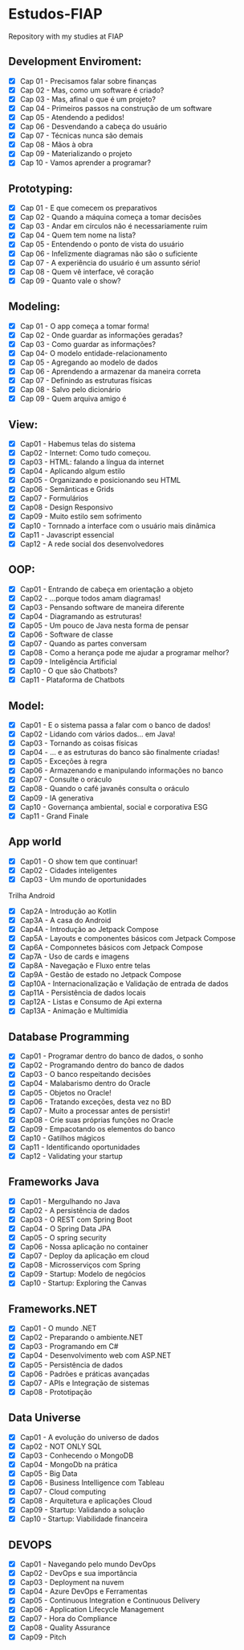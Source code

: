 # Estudos-FIAP
Repository with my studies at FIAP

## Development Enviroment:

- [x] Cap 01 - Precisamos falar sobre finanças
- [x] Cap 02 - Mas, como um software é criado?
- [x] Cap 03 - Mas, afinal o que é um projeto?
- [x] Cap 04 - Primeiros passos na construção de um software
- [x] Cap 05 - Atendendo a pedidos!
- [x] Cap 06 - Desvendando a cabeça do usuário
- [x] Cap 07 - Técnicas nunca são demais
- [x] Cap 08 - Mãos à obra
- [x] Cap 09 - Materializando o projeto
- [x] Cap 10 - Vamos aprender a programar?

## Prototyping:

- [x] Cap 01 - E que comecem os preparativos
- [x] Cap 02 - Quando a máquina começa a tomar decisões
- [x] Cap 03 - Andar em círculos não é necessariamente ruim 
- [x] Cap 04 - Quem tem nome na lista?
- [x] Cap 05 - Entendendo o ponto de vista do usuário
- [x] Cap 06 - Infelizmente diagramas não são o suficiente
- [x] Cap 07 - A experiência do usuário é um assunto sério!
- [x] Cap 08 - Quem vê interface, vê coração
- [x] Cap 09 - Quanto vale o show?

## Modeling:

- [x] Cap 01 - O app começa a tomar forma!
- [x] Cap 02 - Onde guardar as informações geradas?
- [x] Cap 03 - Como guardar as informações?
- [x] Cap 04- O modelo entidade-relacionamento
- [x] Cap 05 - Agregando ao modelo de dados
- [x] Cap 06 - Aprendendo a armazenar da maneira correta
- [x] Cap 07 - Definindo as estruturas físicas
- [x] Cap 08 - Salvo pelo dicionário
- [x] Cap 09 - Quem arquiva amigo é

## View:

- [x] Cap01 - Habemus telas do sistema
- [x] Cap02 - Internet: Como tudo começou.
- [x] Cap03 - HTML: falando a língua da internet 
- [x] Cap04 - Aplicando algum estilo
- [x] Cap05 - Organizando e posicionando seu HTML
- [x] Cap06 - Semânticas e Grids
- [x] Cap07 - Formulários
- [x] Cap08 - Design Responsivo
- [x] Cap09 - Muito estilo sem sofrimento 
- [x] Cap10 - Tornnado a interface com o usuário mais dinâmica
- [x] Cap11 - Javascript essencial
- [x] Cap12 - A rede social dos desenvolvedores

## OOP:

- [x] Cap01 - Entrando de cabeça em orientação a objeto
- [x] Cap02 - ...porque todos amam diagramas!
- [x] Cap03 - Pensando software de maneira diferente
- [x] Cap04 - Diagramando as estruturas!
- [x] Cap05 - Um pouco de Java nesta forma de pensar
- [x] Cap06 - Software de classe
- [x] Cap07 - Quando as partes conversam
- [x] Cap08 - Como a herança pode me ajudar a programar melhor?
- [x] Cap09 - Inteligência Artificial
- [x] Cap10 - O que são Chatbots?
- [x] Cap11 - Plataforma de Chatbots

## Model:

- [x] Cap01 - E o sistema passa a falar com o banco de dados!
- [x] Cap02 - Lidando com vários dados... em Java!
- [x] Cap03 - Tornando as coisas físicas
- [x] Cap04 - ... e as estruturas do banco são finalmente criadas!
- [x] Cap05 - Exceções à regra
- [x] Cap06 - Armazenando e manipulando informações no banco 
- [x] Cap07 - Consulte o oráculo
- [x] Cap08 - Quando o café javanês consulta o oráculo
- [x] Cap09 - IA generativa
- [x] Cap10 - Governança ambiental, social e corporativa ESG
- [x] Cap11 - Grand Finale

## App world

- [x] Cap01 - O show tem que continuar!
- [x] Cap02 - Cidades inteligentes
- [x] Cap03 - Um mundo de oportunidades

Trilha Android

- [x] Cap2A  - Introdução ao Kotlin
- [x] Cap3A  - A casa do Android
- [x] Cap4A  - Introdução ao Jetpack Compose
- [x] Cap5A  - Layouts e componentes básicos com Jetpack Compose
- [x] Cap6A  - Componnetes básicos com Jetpack Compose
- [x] Cap7A  - Uso de cards e imagens
- [x] Cap8A  - Navegação e Fluxo entre telas
- [x] Cap9A  - Gestão de estado no Jetpack Compose
- [x] Cap10A - Internacionalização e Validação de entrada de dados
- [x] Cap11A - Persistência de dados locais
- [x] Cap12A - Listas e Consumo de Api externa
- [x] Cap13A - Animação e Multimídia

## Database Programming

- [x] Cap01 - Programar dentro do banco de dados, o sonho
- [x] Cap02 - Programando dentro do banco de dados
- [x] Cap03 - O banco respeitando decisões
- [x] Cap04 - Malabarismo dentro do Oracle
- [x] Cap05 - Objetos no Oracle!
- [x] Cap06 - Tratando exceções, desta vez no BD
- [x] Cap07 - Muito a processar antes de persistir!
- [x] Cap08 - Crie suas próprias funções no Oracle
- [x] Cap09 - Empacotando os elementos do banco 
- [x] Cap10 - Gatilhos mágicos
- [x] Cap11 - Identificando oportunidades
- [x] Cap12 - Validating your startup

## Frameworks Java

- [x] Cap01 - Mergulhando no Java
- [x] Cap02 - A persistência de dados
- [x] Cap03 - O REST com Spring Boot
- [x] Cap04 - O Spring Data JPA
- [x] Cap05 - O spring security
- [x] Cap06 - Nossa aplicação no container
- [x] Cap07 - Deploy da aplicação em cloud
- [x] Cap08 - Microsserviços com Spring
- [x] Cap09 - Startup: Modelo de negócios
- [x] Cap10 - Startup: Exploring the Canvas

## Frameworks.NET

- [x] Cap01 - O mundo .NET
- [x] Cap02 - Preparando o ambiente.NET
- [x] Cap03 - Programando em C#
- [x] Cap04 - Desenvolvimento web com ASP.NET
- [x] Cap05 - Persistência de dados
- [x] Cap06 - Padrões e práticas avançadas
- [x] Cap07 - APIs e Integração de sistemas
- [x] Cap08 - Prototipação

## Data Universe

- [x] Cap01 - A evolução do universo de dados
- [x] Cap02 - NOT ONLY SQL
- [x] Cap03 - Conhecendo o MongoDB
- [x] Cap04 - MongoDb na prática
- [x] Cap05 - Big Data
- [x] Cap06 - Business Intelligence com Tableau
- [x] Cap07 - Cloud computing
- [x] Cap08 - Arquitetura e aplicações Cloud
- [x] Cap09 - Startup: Validando a solução
- [x] Cap10 - Startup: Viabilidade financeira

## DEVOPS

- [x] Cap01 - Navegando pelo mundo DevOps
- [x] Cap02 - DevOps e sua importância
- [x] Cap03 - Deployment na nuvem
- [x] Cap04 - Azure DevOps e Ferramentas
- [x] Cap05 - Continuous Integration e Continuous Delivery 
- [x] Cap06 - Application Lifecycle Management
- [x] Cap07 - Hora do Compliance
- [x] Cap08 - Quality Assurance
- [x] Cap09 - Pitch